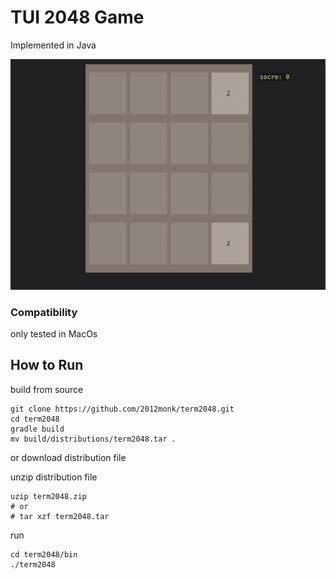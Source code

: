 
# TUI 2048 Game

Implemented in Java

![](./.imgs/2048play.gif)

### Compatibility

only tested in MacOs

## How to Run

build from source

```shell
git clone https://github.com/2012monk/term2048.git
cd term2048
gradle build
mv build/distributions/term2048.tar .
```

or download distribution file

unzip distribution file

```shell
uzip term2048.zip
# or
# tar xzf term2048.tar
```

run

```shell
cd term2048/bin
./term2048
```

